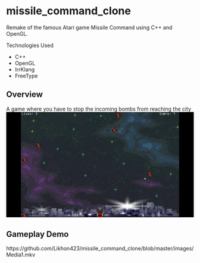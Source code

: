 # missile_command_clone
Remake of the famous Atari game Missile Command using C++ and OpenGL.

Technologies Used
<ul>
  <li>C++</li>
  <li>OpenGL</li>
  <li>IrrKlang</li>
  <li>FreeType</li>
</ul>

<h2>Overview</h2>
A game where you have to stop the incoming bombs from reaching the city

<img src="images/picture1.png" width="800"/>

<h2>Gameplay Demo</h2>
https://github.com/Likhon423/missile_command_clone/blob/master/images/Media1.mkv
